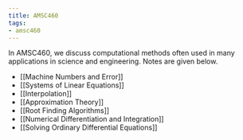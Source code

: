 ```yaml
---
title: AMSC460
tags:
- amsc460
---
```


In AMSC460, we discuss computational methods often used in many applications in science and engineering. Notes are given below.

- [[Machine Numbers and Error]]
- [[Systems of Linear Equations]]
- [[Interpolation]]
- [[Approximation Theory]]
- [[Root Finding Algorithms]]
- [[Numerical Differentiation and Integration]]
- [[Solving Ordinary Differential Equations]]
